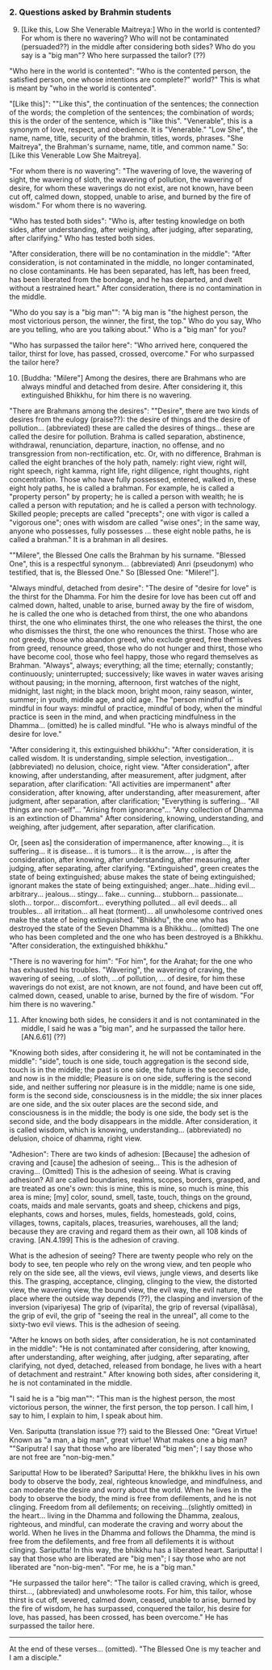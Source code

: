 ### 2. Questions asked by Brahmin students

9. [Like this, Low She Venerable Maitreya:]  Who in the world is contented? For whom is
there no wavering? Who will not be contaminated (persuaded??) in the middle after considering
both sides? Who do you say is a "big man"? Who here surpassed the tailor? (??)

"Who here in the world is contented": "Who is the contented person,
the satisfied person, one whose intentions are complete?"
world?" This is what is meant by "who in the world is contented".

"[Like this]": ""Like this", the continuation of the
sentences; the connection of the words; the completion of the sentences; the
combination of words; this is the order of the
sentence, which is "like this". "Venerable", this is a synonym of love, respect,
and obedience. It is "Venerable." "Low She", the name, name, title,
security of the brahmin, titles, words, phrases.
"She Maitreya", the Brahman's surname, name, title, and common
name." So:[Like this Venerable Low She Maitreya].

"For whom there is no wavering": "The wavering of love, the wavering of sight,
the wavering of sloth, the wavering of pollution, the wavering of desire, for
whom these waverings do not exist, are not known, have been cut off,
calmed down, stopped, unable to arise, and burned by the fire of wisdom." For
whom there is no wavering.

"Who has tested both sides": "Who is, after testing knowledge
on both sides, after understanding, after weighing, after judging, after
separating, after clarifying." Who has tested both sides.

"After consideration, there will be no contamination in the middle": "After
consideration, is not contaminated in the middle, no longer contaminated, no
close contaminants. He has been separated, has left, has been
freed, has been liberated from the bondage, and he has departed, and dwelt
without a restrained heart." After consideration, there is no contamination in
the middle.

"Who do you say is a "big man"": "A big man is "the highest person, the most
victorious person, the winner, the first, the top." Who do you say, Who are you
telling, who are you talking about." Who is a "big man" for you?

"Who has surpassed the tailor here": "Who arrived here, conquered
the tailor, thirst for love, has passed, crossed, overcome." For who surpassed
the tailor here?

10. [Buddha: "Milere"] Among the desires, there are Brahmans who are always
mindful and detached from desire. After considering it, this extinguished
Bhikkhu, for him there is no wavering.

"There are Brahmans among the desires": ""Desire", there are two kinds of
desires from the eulogy (praise??): the desire of things and the desire of pollution...
(abbreviated) these are called the desires of things... these are
called the desire for pollution. Brahma is called separation, abstinence,
withdrawal, renunciation, departure, inaction, no offense, and no transgression
from non-rectification, etc. Or, with no difference, Brahman is called the eight
branches of the holy path, namely: right view, right will, right speech, right
kamma, right life, right diligence, right thoughts, right concentration. Those
who have fully possessed, entered, walked in, these eight holy paths, he is
called a brahman. For example, he is
called a "property person" by property; he is called a person with wealth; he is
called a person with reputation; and he is called a person with technology.
Skilled people; precepts are called "precepts"; one with vigor is called a "vigorous one";
ones with wisdom are called "wise ones"; in the same way, anyone
who possesses, fully possesses ... these eight noble paths, he is called a
brahman." It is a brahman in all desires.

""Milere", the Blessed One calls the Brahman by his surname. "Blessed One", this
is a respectful synonym... (abbreviated) Anri (pseudonym) who testified, that
is, the Blessed One." So [Blessed One: "Milere!"].

"Always mindful, detached from desire": "The desire
of "desire for love" is the thirst for the Dhamma. For him the desire for love
has been cut off and calmed down, halted, unable to arise, burned away by
the fire of wisdom, he is called the one who is detached from thirst, the one who abandons
thirst, the one who eliminates thirst, the one who releases the thirst,
the one who dismisses the thirst, the one who renounces the thirst. Those who are not
greedy, those who abandon greed, who exclude greed, free
themselves from greed, renounce greed, those
who do not hunger and thirst, those who have become cool,
those who feel happy, those who regard themselves as Brahman. "Always",
always; everything; all the time; eternally; constantly;
continuously; uninterrupted; successively; like waves in water waves arising without pausing;
in the morning, afternoon, first watches of the night, midnight, last night;
in the black moon, bright moon, rainy
season, winter, summer; in youth, middle age, and old age. The "person mindful
of" is mindful in four ways: mindful of practice, mindful of body, when the
mindful practice is seen in the mind, and when practicing
mindfulness in the Dhamma... (omitted) he is
called mindful. "He who is always mindful of the desire for love."

"After considering it, this extinguished bhikkhu": "After consideration, it is called
wisdom. It is understanding, simple selection, investigation...
(abbreviated) no delusion, choice, right view. "After consideration", after
knowing, after understanding, after measurement, after
judgment, after separation, after clarification: "All activities are
impermanent" after consideration, after knowing, after understanding, after
measurement, after judgment, after separation, after clarification; "Everything
is suffering...  "All things are non-self"... "Arising from ignorance"... "Any
collection of Dhamma is an extinction of Dhamma" After considering, knowing,
understanding, and weighing, after judgement, after separation, after
clarification.

Or, [seen as] the consideration of impermanence, after knowing...,
it is suffering... it is disease... it is tumors... it is the arrow... ,
is after the consideration, after knowing, after understanding, after
measuring, after judging, after separating, after clarifying. "Extinguished",
green creates the state of being extinguished; abuse makes the
state of being extinguished; ignorant makes the state of being
extinguished; anger...hate...hiding evil... arbitrary...
jealous... stingy... fake... cunning... stubborn... passionate... sloth...
torpor... discomfort... everything polluted... all evil deeds... all
troubles... all irritation... all heat (torment)... all unwholesome contrived
ones make the state of being extinguished. "Bhikkhu", the one who has destroyed
the state of the Seven Dhamma is a Bhikkhu... (omitted) The one who has been
completed and the one who has been destroyed is a Bhikkhu. "After consideration,
the extinguished bhikkhu."

"There is no wavering for him": "For him", for the Arahat; for the one who has
exhausted his troubles. "Wavering", the wavering of craving, the wavering of seeing, ...of sloth, ...of pollution, ... of desire, for him these waverings
do not exist, are not known, are not found, and have been cut
off, calmed down, ceased, unable to arise, burned by the fire of
wisdom. "For him there is no wavering."

11. After knowing both sides, he considers it and is not contaminated in the middle,
I said he was a "big man", and he surpassed the tailor here. [AN.6.61] (??)

"Knowing both sides, after considering it, he will not be contaminated
in the middle": "side", touch is one side, touch aggregation is the second side, touch
is in the middle; the past is one side, the future is the second side, and now
is in the middle; Pleasure is on one side, suffering is the second side, and
neither suffering nor pleasure is in the middle;
name is one side, form is the second
side, consciousness is in the middle; the six inner places are one side, and the
six outer places are the second side, and consciousness is in the middle; the body is one side, the body set is the second side, and the body
disappears in the middle. After consideration, it is called wisdom, which is
knowing, understanding... (abbreviated) no delusion, choice of dhamma, right view.

"Adhesion": There are two kinds of adhesion: [Because] the adhesion of craving
and [cause] the adhesion of seeing... This is the adhesion of
craving... (Omitted) This is the adhesion of seeing. What is craving adhesion?
All are called boundaries, realms, scopes, borders, grasped, and are treated as
one's own: this is mine, this is mine, so much is mine, this area is mine; [my]
color, sound, smell, taste, touch, things on the ground, coats, maids and male
servants, goats and sheep, chickens and pigs, elephants, cows and horses, mules,
fields, homesteads, gold, coins, villages, towns, capitals, places,
treasuries, warehouses, all the land; because they are craving and regard them
as their own, all 108 kinds of craving. [AN.4.199] This is the adhesion of
craving.

What is the adhesion of seeing? There are twenty people who rely on the body to
see, ten people who rely on the wrong view, and ten people who rely on the side
see, all the views, evil views, jungle views, and deserts like this. The grasping,
acceptance, clinging, clinging to the view, the distorted view, the wavering
view, the bound view, the evil way, the evil nature, the place
where the outside way depends (??), the clasping and inversion of the inversion
(vipariyesa) The grip of (viparīta), the grip of reversal (vipallāsa), the grip
of evil, the grip of "seeing the real in the unreal", all come to the sixty-two
evil views. This is the adhesion of seeing.

"After he knows on both sides, after consideration, he is not contaminated in
the middle": "He is not contaminated after considering, after knowing, after
understanding, after weighing, after judging, after separating, after
clarifying, not dyed, detached, released from bondage, he lives with a heart of
detachment and restraint." After knowing both sides, after considering it, he is
not contaminated in the middle.

"I said he is a "big man"": "This man is the highest person, the most victorious
person, the winner, the first person, the top person. I call him, I say to him,
I explain to him, I speak about him.

Ven. Sariputta (translation issue ??) said to the Blessed One: "Great Virtue!
Known as "a man, a big man", great virtue! What makes one a big man? ""Sariputra!
I say that those who are liberated "big men"; I say those who are not free are
"non-big-men."

Sariputta! How to be liberated? Sariputta! Here, the bhikkhu lives in his own body to
observe the body, zeal, righteous knowledge, and mindfulness, and can
moderate the desire and worry about the world. When he lives in the body to
observe the body, the mind is free from defilements, and he is not clinging.
Freedom from all defilements; on receiving...(slightly omitted) in the
heart... living in the Dhamma and following the Dhamma, zealous, righteous, and
mindful, can moderate the craving and worry about the world. When he lives in the
Dhamma and follows the Dhamma, the mind is free from the defilements, and
free from all defilements it is without clinging. Sariputta! In this way, the bhikkhu
has a liberated heart. Sariputta! I say that those who are liberated
are "big men"; I say those who are not liberated are "non-big-men". "For
me, he is a "big man."

"He surpassed the tailor here": "The tailor is called craving, which is greed,
thirst..., (abbreviated) and unwholesome roots. For
him, this tailor, whose thirst is cut off, severed, calmed down, ceased, unable
to arise, burned by the fire of wisdom, he has surpassed, conquered the tailor,
his desire for love, has passed, has been crossed, has been overcome." He has
surpassed the tailor here.

---

At the end of these verses... (omitted). "The Blessed One is my teacher and I am
a disciple."
